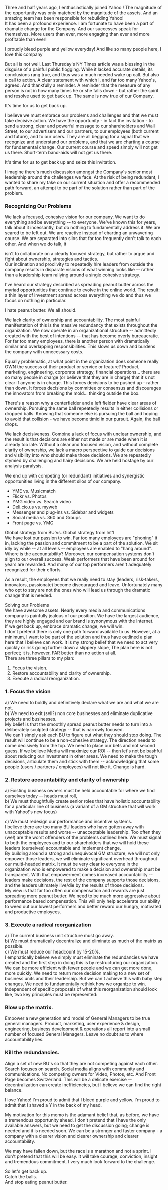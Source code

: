 Three and half years ago, I enthusiastically joined Yahoo ! The magnitude of the opportunity was only matched by the magnitude of the assets. And an amazing team has been responsible for rebuilding Yahoo!  
It has been a profound experience. I am fortunate to have been a part of dramatic change for the Company. And our successes speak for themselves. More users than ever, more engaging than ever and more profitable than ever!

I proudly bleed purple and yellow everyday! And like so many people here, I love this company

But all is not well. Last Thursday's NY Times article was a blessing in the disguise of a painful public flogging. While it lacked accurate details, its conclusions rang true, and thus was a much needed wake up call. But also a call to action. A clear statement with which I, and far too many Yahoo's, agreed. And thankfully a reminder. A reminder that the measure of any person is not in how many times he or she falls down - but rather the spirit and resolve used to get back up. The same is now true of our Company.

It's time for us to get back up.

I believe we must embrace our problems and challenges and that we must take decisive action. We have the opportunity - in fact the invitation - to send a strong, clear and powerful message to our shareholders and Wall Street, to our advertisers and our partners, to our employees (both current and future), and to our users. They are all begging for a signal that we recognize and understand our problems, and that we are charting a course for fundamental change. Our current course and speed simply will not get us there. Short-term band-aids will not get us there.

It's time for us to get back up and seize this invitation.

I imagine there's much discussion amongst the Company's senior most leadership around the challenges we face. At the risk of being redundant, I wanted to share my take on our current situation and offer a recommended path forward, an attempt to be part of the solution rather than part of the problem.

### Recognizing Our Problems

We lack a focused, cohesive vision for our company. We want to do everything and be everything -- to everyone. We've known this for years, talk about it incessantly, but do nothing to fundamentally address it. We are scared to be left out. We are reactive instead of charting an unwavering course. We are separated into silos that far too frequently don't talk to each other. And when we do talk, it

isn't to collaborate on a clearly focused strategy, but rather to argue and fight about ownership, strategies and tactics.  
Our inclination and proclivity to repeatedly hire leaders from outside the company results in disparate visions of what winning looks like -- rather than a leadership team rallying around a single cohesive strategy.

I've heard our strategy described as spreading peanut butter across the myriad opportunities that continue to evolve in the online world. The result: a thin layer of investment spread across everything we do and thus we focus on nothing in particular.

I hate peanut butter. We all should.

We lack clarity of ownership and accountability. The most painful manifestation of this is the massive redundancy that exists throughout the organization. We now operate in an organizational structure -- admittedly created with the best of intentions -- that has become overly bureaucratic. For far too many employees, there is another person with dramatically similar and overlapping responsibilities. This slows us down and burdens the company with unnecessary costs.

Equally problematic, at what point in the organization does someone really OWN the success of their product or service or feature? Product, marketing, engineering, corporate strategy, financial operations... there are so many people in charge (or believe that they are in charge) that it's not clear if anyone is in charge. This forces decisions to be pushed up - rather than down. It forces decisions by committee or consensus and discourages the innovators from breaking the mold... thinking outside the box.

There's a reason why a centerfielder and a left fielder have clear areas of ownership. Pursuing the same ball repeatedly results in either collisions or dropped balls. Knowing that someone else is pursuing the ball and hoping to avoid that collision - we have become timid in our pursuit. Again, the ball drops.

We lack decisiveness. Combine a lack of focus with unclear ownership, and the result is that decisions are either not made or are made when it is already too late. Without a clear and focused vision, and without complete clarity of ownership, we lack a macro perspective to guide our decisions and visibility into who should make those decisions. We are repeatedly stymied by challenging and hairy decisions. We are held hostage by our analysis paralysis.

We end up with competing (or redundant) initiatives and synergistic opportunities living in the different silos of our company.

- YME vs. Musicmatch  
- Flickr vs. Photos  
- YMG video vs. Search video  
- Deli.cio.us vs. myweb  
- Messenger and plug-ins vs. Sidebar and widgets 
- Social media vs. 360 and Groups
- Front page vs. YMG

Global strategy from BU'vs. Global strategy from Int'l  
We have lost our passion to win. Far too many employees are "phoning" it in, lacking the passion and commitment to be a part of the solution. We sit idly by while -- at all levels -- employees are enabled to "hang around". Where is the accountability? Moreover, our compensation systems don't align to our overall success. Weak performers that have been around for years are rewarded. And many of our top performers aren't adequately recognized for their efforts.

As a result, the employees that we really need to stay (leaders, risk-takers, innovators, passionate) become discouraged and leave. Unfortunately many who opt to stay are not the ones who will lead us through the dramatic change that is needed.

Solving our Problems  
We have awesome assets. Nearly every media and communications company is painfully jealous of our position. We have the largest audience, they are highly engaged and our brand is synonymous with the Internet.  
If we get back up, embrace dramatic change, we will win.  
I don't pretend there is only one path forward available to us. However, at a minimum, I want to be part of the solution and thus have outlined a plan here that I believe can work. It is my strong belief that we need to act very quickly or risk going further down a slippery slope, The plan here is not perfect; it is, however, FAR better than no action at all.  
There are three pillars to my plan:  
1. Focus the vision.  
2. Restore accountability and clarity of ownership.  
3. Execute a radical reorganization.


### 1. Focus the vision

a) We need to boldly and definitively declare what we are and what we are not.  
b) We need to exit (sell?) non core businesses and eliminate duplicative projects and businesses.  
My belief is that the smoothly spread peanut butter needs to turn into a deliberately sculpted strategy -- that is narrowly focused.  
We can't simply ask each BU to figure out what they should stop doing. The result will continue to be a non-cohesive strategy. The direction needs to come decisively from the top. We need to place our bets and not second guess. If we believe Media will maximize our ROI -- then let's not be bashful about reducing our investment in other areas. We need to make the tough decisions, articulate them and stick with them -- acknowledging that some people (users / partners / employees) will not like it. Change is hard.

### 2. Restore accountability and clarity of ownership

a) Existing business owners must be held accountable for where we find ourselves today -- heads must roll,  
b) We must thoughtfully create senior roles that have holistic accountability for a particular line of business (a variant of a GM structure that will work with Yahoo!'s new focus)

c) We must redesign our performance and incentive systems.  
I believe there are too many BU leaders who have gotten away with unacceptable results and worse -- unacceptable leadership. Too often they (we!) are the worst offenders of the problems outlined here. We must signal to both the employees and to our shareholders that we will hold these leaders (ourselves) accountable and implement change.  
By building around a strong and unequivocal GM structure, we will not only empower those leaders, we will eliminate significant overhead throughout our multi-headed matrix. It must be very clear to everyone in the organization who is empowered to make a decision and ownership must be transparent. With that empowerment comes increased accountability -- leaders make decisions, the rest of the company supports those decisions, and the leaders ultimately live/die by the results of those decisions.  
My view is that far too often our compensation and rewards are just spreading more peanut butter. We need to be much more aggressive about performance based compensation. This will only help accelerate our ability to weed out our lowest performers and better reward our hungry, motivated and productive employees.

### 3. Execute a radical reorganization

a) The current business unit structure must go away.  
b) We must dramatically decentralize and eliminate as much of the matrix as possible.  
c) We must reduce our headcount by 15-20%.  
I emphatically believe we simply must eliminate the redundancies we have created and the first step in doing this is by restructuring our organization. We can be more efficient with fewer people and we can get more done, more quickly. We need to return more decision making to a new set of business units and their leadership. But we can't achieve this with baby step changes, We need to fundamentally rethink how we organize to win.  
Independent of specific proposals of what this reorganization should look like, two key principles must be represented:

### Blow up the matrix. 

Empower a new generation and model of General Managers to be true general managers. Product, marketing, user experience & design, engineering, business development & operations all report into a small number of focused General Managers. Leave no doubt as to where accountability lies.

### Kill the redundancies. 

Align a set of new BU's so that they are not competing against each other. Search focuses on search. Social media aligns with community and communications. No competing owners for Video, Photos, etc. And Front Page becomes Switzerland. This will be a delicate exercise -- decentralization can create inefficiencies, but I believe we can find the right balance.

I love Yahoo! I'm proud to admit that I bleed purple and yellow. I'm proud to admit that I shaved a Y in the back of my head.

My motivation for this memo is the adamant belief that, as before, we have a tremendous opportunity ahead. I don't pretend that I have the only available answers, but we need to get the discussion going; change is needed and it is needed soon. We can be a stronger and faster company - a company with a clearer vision and clearer ownership and clearer accountability.

We may have fallen down, but the race is a marathon and not a sprint. I don't pretend that this will be easy. It will take courage, conviction, insight and tremendous commitment. I very much look forward to the challenge.

So let's get back up.  
Catch the balls.  
And stop eating peanut butter.